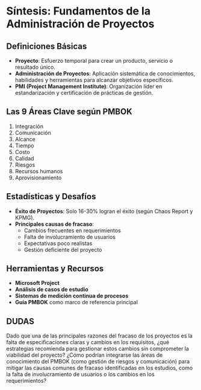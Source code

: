 # Síntesis: Fundamentos de la Administración de Proyectos

## Definiciones Básicas
- **Proyecto**: Esfuerzo temporal para crear un producto, servicio o resultado único.
- **Administración de Proyectos**: Aplicación sistemática de conocimientos, habilidades y herramientas para alcanzar objetivos específicos.
- **PMI (Project Management Institute)**: Organización líder en estandarización y certificación de prácticas de gestión.

## Las 9 Áreas Clave según PMBOK
1. Integración
2. Comunicación
3. Alcance
4. Tiempo
5. Costo
6. Calidad
7. Riesgos
8. Recursos humanos
9. Aprovisionamiento

## Estadísticas y Desafíos
- **Éxito de Proyectos**: Solo 16-30% logran el éxito (según Chaos Report y KPMG).
- **Principales causas de fracaso**:
  - Cambios frecuentes en requerimientos
  - Falta de involucramiento de usuarios
  - Expectativas poco realistas
  - Gestión deficiente del proyecto

## Herramientas y Recursos
- **Microsoft Project**
- **Análisis de casos de estudio**
- **Sistemas de medición continua de procesos**
- **Guía PMBOK** como marco de referencia principal

## DUDAS
Dado que una de las principales razones del fracaso de los proyectos es la falta de especificaciones claras y cambios en los requisitos, ¿qué estrategias recomienda para gestionar estos cambios sin comprometer la viabilidad del proyecto?
¿Cómo podrían integrarse las áreas de conocimiento del PMBOK (como gestión de riesgos y comunicación) para mitigar las causas comunes de fracaso identificadas en los estudios, como la falta de involucramiento de usuarios o los cambios en los requerimientos?
